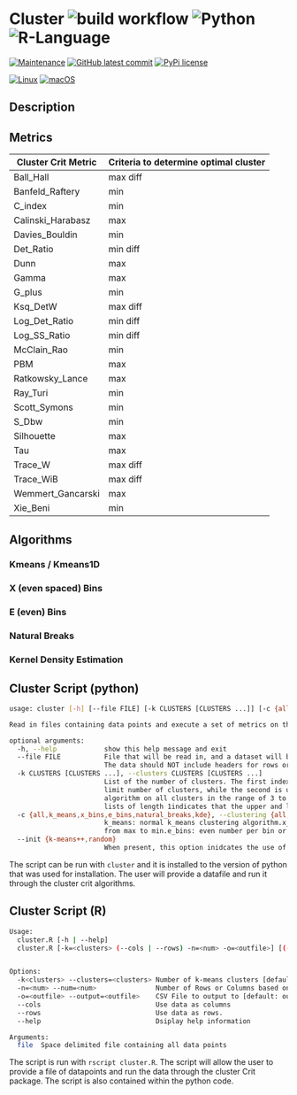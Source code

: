 # Cluster ![build workflow](https://github.com/barbacbd/cluster/actions/workflows/python-app.yml/badge.svg) ![Python](https://img.shields.io/badge/Python-3776AB?style=for-the-badge&logo=python&logoColor=white) ![R-Language](https://img.shields.io/badge/R-276DC3?style=for-the-badge&logo=r&logoColor=white)

[![Maintenance](https://img.shields.io/badge/Maintained%3F-yes-green.svg)](https://github.com/barbacbd/cluster/pulse/commit-activity)
[![GitHub latest commit](https://badgen.net/github/last-commit/barbacbd/cluster)](https://github.com/barbacbd/cluster/commit/)
[![PyPi license](https://badgen.net/pypi/license/pip/)](https://pypi.com/project/pip/)

[![Linux](https://svgshare.com/i/Zhy.svg)](https://svgshare.com/i/Zhy.svg)
[![macOS](https://svgshare.com/i/ZjP.svg)](https://svgshare.com/i/ZjP.svg)
<!-- Not sure if this works on windows currently
[![Windows](https://svgshare.com/i/ZhY.svg)](https://svgshare.com/i/ZhY.svg)
-->

## Description


## Metrics 
| Cluster Crit Metric | Criteria to determine optimal cluster |
| ------------------- | ------------------------------------- |
| Ball_Hall | max diff |
| Banfeld_Raftery | min |
| C_index | min |
| Calinski_Harabasz | max |
| Davies_Bouldin | min |
| Det_Ratio | min diff |
| Dunn | max |
| Gamma | max |
| G_plus | min |
| Ksq_DetW | max diff |
| Log_Det_Ratio | min diff |
| Log_SS_Ratio | min diff |
| McClain_Rao | min |
| PBM | max |
| Ratkowsky_Lance | max |
| Ray_Turi | min |
| Scott_Symons | min |
| S_Dbw | min |
| Silhouette | max |
| Tau | max |
| Trace_W | max diff |
| Trace_WiB | max diff |
| Wemmert_Gancarski | max |
| Xie_Beni | min |


## Algorithms 


### Kmeans / Kmeans1D

### X (even spaced) Bins


### E (even) Bins


### Natural Breaks


### Kernel Density Estimation


## Cluster Script (python)

```bash
usage: cluster [-h] [--file FILE] [-k CLUSTERS [CLUSTERS ...]] [-c {all,k_means,x_bins,e_bins,natural_breaks,kde}] [--init {k-means++,random}]

Read in files containing data points and execute a set of metrics on the dataset.

optional arguments:
  -h, --help            show this help message and exit
  --file FILE           File that will be read in, and a dataset will be made out of the data.
                        The data should NOT include headers for rows or columns.
  -k CLUSTERS [CLUSTERS ...], --clusters CLUSTERS [CLUSTERS ...]
                        List of the number of clusters. The first index in the list is the lower 
                        limit number of clusters, while the second is upper limit. For instance: --clusters 3 10 would run the
                        algorithm on all clusters in the range of 3 to 10. <1 will be ignored and lists of length 0 are ignored, 
                        lists of length 1indicates that the upper and lower limit are the same.
  -c {all,k_means,x_bins,e_bins,natural_breaks,kde}, --clustering {all,k_means,x_bins,e_bins,natural_breaks,kde}
                        k_means: normal k_means clustering algorithm.x_bins: use K to create the number of bins spread out 
                        from max to min.e_bins: even number per bin or cluster.all: run all algorithms
  --init {k-means++,random}
                        When present, this option inidcates the use of kmeans vs kmeans++ (default).
```
The script can be run with `cluster` and it is installed to the version of python that was used for
installation. The user will provide a datafile and run it through the cluster crit algorithms.

## Cluster Script (R)

```bash
Usage:
  cluster.R [-h | --help]
  cluster.R [-k=<clusters> (--cols | --rows) -n=<num> -o=<outfile>] [(-h | --help) | <file>]


Options:
  -k<clusters> --clusters=<clusters> Number of k-means clusters [default: 1]
  -n=<num> --num=<num>               Number of Rows or Columns based on type [default: 1]
  -o=<outfile> --output=<outfile>    CSV File to output to [default: output.csv]
  --cols                             Use data as columns
  --rows                             Use data as rows.
  --help                             Dsiplay help information

Arguments:
  file	Space delimited file containing all data points
```

The script is run with `rscript cluster.R`. The script will allow the user to provide a file of datapoints
and run the data through the cluster Crit package. The script is also contained within the python code.
